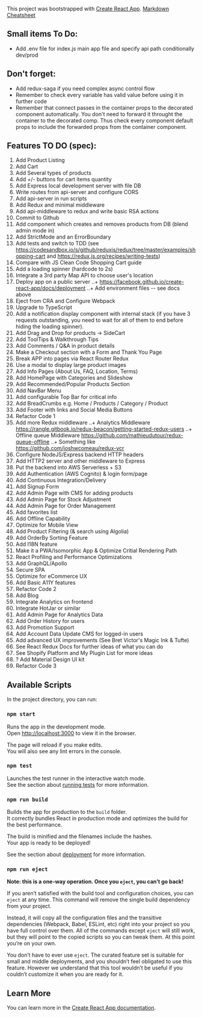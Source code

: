 This project was bootstrapped with [Create React App](https://github.com/facebook/create-react-app).
[Markdown Cheatsheet](https://github.com/adam-p/markdown-here/wiki/Markdown-Cheatsheet)

## Small items To Do:
+ Add .env file for index.js main app file and specify api path conditionally dev/prod

## Don't forget:
+ Add redux-saga if you need complex async control flow
+ Remember to check every variable has valid value before using it in further code
+ Remember that connect passes in the container props to the decorated component automatically. You don't need to forward it throught the container to the decorated comp. Thus check every component default props to include the forwarded props from the container component.

## Features TO DO (spec):
1. Add Product Listing
1. Add Cart
1. Add Several types of products
1. Add +/- buttons for cart items quantity
1. Add Express local development server with file DB
1. Write routes from api-server and configure CORS
1. Add api-server in run scripts
1. Add Redux and minimal middleware
1. Add api-middleware to redux and write basic RSA actions
1. Commit to Github
1. Add component which creates and removes products from DB (blend admin mode in)
1. Add StrictMode and an ErrorBoundary
1. Add tests and switch to TDD (see https://codesandbox.io/s/github/reduxjs/redux/tree/master/examples/shopping-cart and https://redux.js.org/recipes/writing-tests)
1. Compare with JS Clean Code Shopping Cart guide
1. Add a loading spinner (hardcode to 2s)
1. Integrate a 3rd party Map API to choose user's location
1. Deploy app on a public server
..+ https://facebook.github.io/create-react-app/docs/deployment
..+ Add environment files -- see docs above
1. Eject from CRA and Configure Webpack 
1. Upgrade to TypeScript
1. Add a notification display component with internal stack (if you have 3 requests outstanding, you need to wait for all of them to end before hiding the loading spinner).
1. Add Drag and Drop for products -> SideCart
1. Add ToolTips & Walkthrough Tips
1. Add Comments / Q&A in product details
1. Make a Checkout section with a Form and Thank You Page
1. Break APP into pages via React Router Redux
1. Use a modal to display large product images
1. Add Info Pages (About Us, FAQ, Location, Terms)
1. Add HomePage with Categories and Slideshow
1. Add Recommended/Popular Products Section
1. Add NavBar Menu
1. Add configurable Top Bar for critical info
1. Add BreadCrumbs e.g. Home / Products / Category / Product
1. Add Footer with links and Social Media Buttons
1. Refactor Code 1
1. Add more Redux middleware 
..+ Analytics Middleware https://rangle.gitbook.io/redux-beacon/getting-started-redux-users
..+ Offline queue Middleware https://github.com/mathieudutour/redux-queue-offline
..+ Something like https://github.com/joshwcomeau/redux-vcr
1. Configure NodeJS/Express backend HTTP headers
1. Add HTTP2 server and other middleware to Express
1. Put the backend into AWS Serverless + S3
1. Add Authentication (AWS Cognito) & login form/page
1. Add Continuous Integration/Delivery
1. Add Signup Form
1. Add Admin Page with CMS for adding products
1. Add Admin Page for Stock Adjustment
1. Add Admin Page for Order Management
1. Add favorites list
1. Add Offline Capability
1. Optimize for Mobile View
1. Add Product Filtering (& search using Algolia)
1. Add OrderBy Sorting Feature
1. Add I18N feature
1. Make it a PWA/Isomorphic App & Optimize Critial Rendering Path
1. React Profiling and Performance Optimizations
1. Add GraphQL/Apollo
1. Secure SPA
1. Optimize for eCommerce UX 
1. Add Basic A11Y features
1. Refactor Code 2
1. Add Blog
1. Integrate Analytics on frontend
1. Integrate HotJar or similar
1. Add Admin Page for Analytics Data
1. Add Order History for users
1. Add Promotion Support
1. Add Account Data Update CMS for logged-in users
1. Add advanced UX improvements (See Bret Victor's Magic Ink & Tufte)
1. See React Redux Docs for further ideas of what you can do
1. See Shopify Platform and My Plugin List for more ideas
1. ? Add Material Design UI kit
1. Refactor Code 3

## Available Scripts

In the project directory, you can run:

### `npm start`

Runs the app in the development mode.<br>
Open [http://localhost:3000](http://localhost:3000) to view it in the browser.

The page will reload if you make edits.<br>
You will also see any lint errors in the console.

### `npm test`

Launches the test runner in the interactive watch mode.<br>
See the section about [running tests](https://facebook.github.io/create-react-app/docs/running-tests) for more information.

### `npm run build`

Builds the app for production to the `build` folder.<br>
It correctly bundles React in production mode and optimizes the build for the best performance.

The build is minified and the filenames include the hashes.<br>
Your app is ready to be deployed!

See the section about [deployment](https://facebook.github.io/create-react-app/docs/deployment) for more information.

### `npm run eject`

**Note: this is a one-way operation. Once you `eject`, you can’t go back!**

If you aren’t satisfied with the build tool and configuration choices, you can `eject` at any time. This command will remove the single build dependency from your project.

Instead, it will copy all the configuration files and the transitive dependencies (Webpack, Babel, ESLint, etc) right into your project so you have full control over them. All of the commands except `eject` will still work, but they will point to the copied scripts so you can tweak them. At this point you’re on your own.

You don’t have to ever use `eject`. The curated feature set is suitable for small and middle deployments, and you shouldn’t feel obligated to use this feature. However we understand that this tool wouldn’t be useful if you couldn’t customize it when you are ready for it.

## Learn More

You can learn more in the [Create React App documentation](https://facebook.github.io/create-react-app/docs/getting-started).
